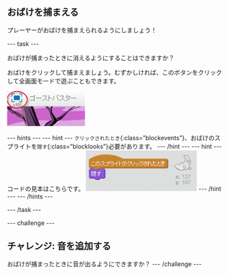 ## おばけを捕まえる

プレーヤーがおばけを捕まえられるようにしましょう！

\--- task \---

おばけが捕まったときに消えるようにすることはできますか？

おばけをクリックして捕まえましょう。むずかしければ、このボタンをクリックして全画面モードで遊ぶこともできます。

![スクリーンショット](images/ghost-fullscreen.png)

\--- hints \--- \--- hint \--- `クリックされたとき`{:class=”blockevents”}、おばけのスプライトを`隠す`{:class=”blocklooks”}必要があります。 \--- /hint \--- \--- hint \--- コードの見本はこちらです。 ![screenshot](images/ghost-catch-code.png) \--- /hint \--- \--- /hints \---

\--- /task \---

\--- challenge \---

## チャレンジ: 音を追加する

おばけが捕まったときに音が出るようにできますか？ \--- /challenge \---
